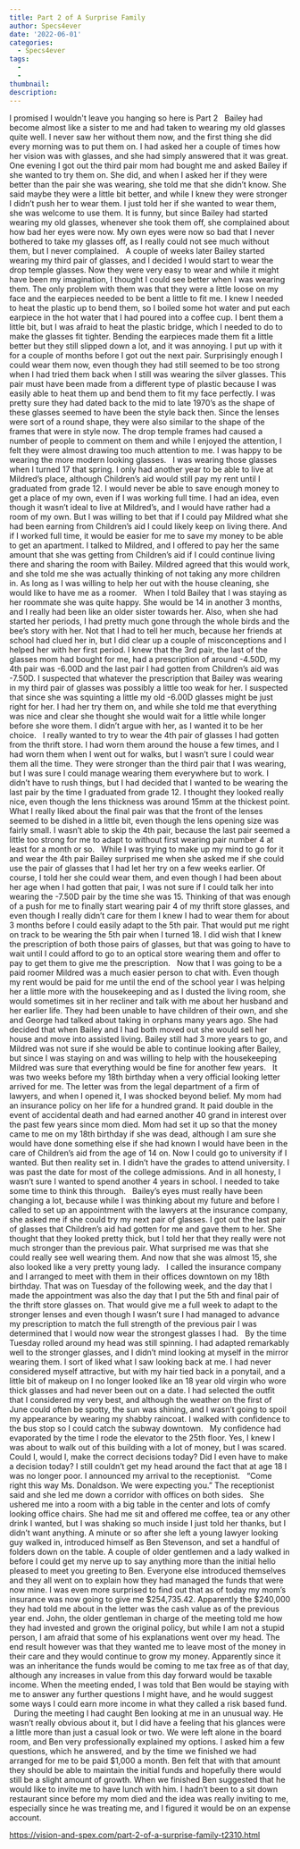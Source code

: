 ```yaml
---
title: Part 2 of A Surprise Family
author: Specs4ever
date: '2022-06-01'
categories:
  - Specs4ever
tags:
  - 
  - 
thumbnail: 
description: 
---
```


I promised I wouldn't leave you hanging so here is Part 2
 
Bailey had become almost like a sister to me and had taken to wearing my old glasses quite well. I never saw her without them now, and the first thing she did every morning was to put them on. I had asked her a couple of times how her vision was with glasses, and she had simply answered that it was great. One evening I got out the third pair mom had bought me and asked Bailey if she wanted to try them on. She did, and when I asked her if they were better than the pair she was wearing, she told me that she didn’t know. She said maybe they were a little bit better, and while I knew they were stronger I didn’t push her to wear them. I just told her if she wanted to wear them, she was welcome to use them. It is funny, but since Bailey had started wearing my old glasses, whenever she took them off, she complained about how bad her eyes were now. My own eyes were now so bad that I never bothered to take my glasses off, as I really could not see much without them, but I never complained.
 
A couple of weeks later Bailey started wearing my third pair of glasses, and I decided I would start to wear the drop temple glasses. Now they were very easy to wear and while it might have been my imagination, I thought I could see better when I was wearing them. The only problem with them was that they were a little loose on my face and the earpieces needed to be bent a little to fit me. I knew I needed to heat the plastic up to bend them, so I boiled some hot water and put each earpiece in the hot water that I had poured into a coffee cup. I bent them a little bit, but I was afraid to heat the plastic bridge, which I needed to do to make the glasses fit tighter. Bending the earpieces made them fit a little better but they still slipped down a lot, and it was annoying. I put up with it for a couple of months before I got out the next pair. Surprisingly enough I could wear them now, even though they had still seemed to be too strong when I had tried them back when I still was wearing the silver glasses. This pair must have been made from a different type of plastic because I was easily able to heat them up and bend them to fit my face perfectly. I was pretty sure they had dated back to the mid to late 1970’s as the shape of these glasses seemed to have been the style back then. Since the lenses were sort of a round shape, they were also similar to the shape of the frames that were in style now. The drop temple frames had caused a number of people to comment on them and while I enjoyed the attention, I felt they were almost drawing too much attention to me. I was happy to be wearing the more modern looking glasses. 
 
I was wearing those glasses when I turned 17 that spring. I only had another year to be able to live at Mildred’s place, although Children’s aid would still pay my rent until I graduated from grade 12. I would never be able to save enough money to get a place of my own, even if I was working full time. I had an idea, even though it wasn’t ideal to live at Mildred’s, and I would have rather had a room of my own. But I was willing to bet that if I could pay Mildred what she had been earning from Children’s aid I could likely keep on living there. And if I worked full time, it would be easier for me to save my money to be able to get an apartment. I talked to Mildred, and I offered to pay her the same amount that she was getting from Children’s aid if I could continue living there and sharing the room with Bailey. Mildred agreed that this would work, and she told me she was actually thinking of not taking any more children in. As long as I was willing to help her out with the house cleaning, she would like to have me as a roomer. 
 
When I told Bailey that I was staying as her roommate she was quite happy. She would be 14 in another 3 months, and I really had been like an older sister towards her. Also, when she had started her periods, I had pretty much gone through the whole birds and the bee’s story with her. Not that I had to tell her much, because her friends at school had clued her in, but I did clear up a couple of misconceptions and I helped her with her first period. I knew that the 3rd pair, the last of the glasses mom had bought for me, had a prescription of around -4.50D, my 4th pair was -6.00D and the last pair I had gotten from Children’s aid was -7.50D. I suspected that whatever the prescription that Bailey was wearing in my third pair of glasses was possibly a little too weak for her. I suspected that since she was squinting a little my old -6.00D glasses might be just right for her. I had her try them on, and while she told me that everything was nice and clear she thought she would wait for a little while longer before she wore them. I didn’t argue with her, as I wanted it to be her choice.
 
I really wanted to try to wear the 4th pair of glasses I had gotten from the thrift store. I had worn them around the house a few times, and I had worn them when I went out for walks, but I wasn’t sure I could wear them all the time. They were stronger than the third pair that I was wearing, but I was sure I could manage wearing them everywhere but to work. I didn’t have to rush things, but I had decided that I wanted to be wearing the last pair by the time I graduated from grade 12. I thought they looked really nice, even though the lens thickness was around 15mm at the thickest point. What I really liked about the final pair was that the front of the lenses seemed to be dished in a little bit, even though the lens opening size was fairly small. I wasn’t able to skip the 4th pair, because the last pair seemed a little too strong for me to adapt to without first wearing pair number 4 at least for a month or so.
 
While I was trying to make up my mind to go for it and wear the 4th pair Bailey surprised me when she asked me if she could use the pair of glasses that I had let her try on a few weeks earlier. Of course, I told her she could wear them, and even though I had been about her age when I had gotten that pair, I was not sure if I could talk her into wearing the -7.50D pair by the time she was 15. Thinking of that was enough of a push for me to finally start wearing pair 4 of my thrift store glasses, and even though I really didn’t care for them I knew I had to wear them for about 3 months before I could easily adapt to the 5th pair. That would put me right on track to be wearing the 5th pair when I turned 18. I did wish that I knew the prescription of both those pairs of glasses, but that was going to have to wait until I could afford to go to an optical store wearing them and offer to pay to get them to give me the prescription.
 
Now that I was going to be a paid roomer Mildred was a much easier person to chat with. Even though my rent would be paid for me until the end of the school year I was helping her a little more with the housekeeping and as I dusted the living room, she would sometimes sit in her recliner and talk with me about her husband and her earlier life. They had been unable to have children of their own, and she and George had talked about taking in orphans many years ago. She had decided that when Bailey and I had both moved out she would sell her house and move into assisted living. Bailey still had 3 more years to go, and Mildred was not sure if she would be able to continue looking after Bailey, but since I was staying on and was willing to help with the housekeeping Mildred was sure that everything would be fine for another few years.
 
It was two weeks before my 18th birthday when a very official looking letter arrived for me. The letter was from the legal department of a firm of lawyers, and when I opened it, I was shocked beyond belief. My mom had an insurance policy on her life for a hundred grand. It paid double in the event of accidental death and had earned another 40 grand in interest over the past few years since mom died. Mom had set it up so that the money came to me on my 18th birthday if she was dead, although I am sure she would have done something else if she had known I would have been in the care of Children’s aid from the age of 14 on. Now I could go to university if I wanted. But then reality set in. I didn’t have the grades to attend university. I was past the date for most of the college admissions. And in all honesty, I wasn’t sure I wanted to spend another 4 years in school. I needed to take some time to think this through.
 
Bailey’s eyes must really have been changing a lot, because while I was thinking about my future and before I called to set up an appointment with the lawyers at the insurance company, she asked me if she could try my next pair of glasses. I got out the last pair of glasses that Children’s aid had gotten for me and gave them to her. She thought that they looked pretty thick, but I told her that they really were not much stronger than the previous pair. What surprised me was that she could really see well wearing them. And now that she was almost 15, she also looked like a very pretty young lady.
 
I called the insurance company and I arranged to meet with them in their offices downtown on my 18th birthday. That was on Tuesday of the following week, and the day that I made the appointment was also the day that I put the 5th and final pair of the thrift store glasses on. That would give me a full week to adapt to the stronger lenses and even though I wasn’t sure I had managed to advance my prescription to match the full strength of the previous pair I was determined that I would now wear the strongest glasses I had.
 
By the time Tuesday rolled around my head was still spinning. I had adapted remarkably well to the stronger glasses, and I didn’t mind looking at myself in the mirror wearing them. I sort of liked what I saw looking back at me. I had never considered myself attractive, but with my hair tied back in a ponytail, and a little bit of makeup on I no longer looked like an 18 year old virgin who wore thick glasses and had never been out on a date. I had selected the outfit that I considered my very best, and although the weather on the first of June could often be spotty, the sun was shining, and I wasn’t going to spoil my appearance by wearing my shabby raincoat. I walked with confidence to the bus stop so I could catch the subway downtown.
 
My confidence had evaporated by the time I rode the elevator to the 25th floor. Yes, I knew I was about to walk out of this building with a lot of money, but I was scared. Could I, would I, make the correct decisions today? Did I even have to make a decision today? I still couldn’t get my head around the fact that at age 18 I was no longer poor. I announced my arrival to the receptionist. 
 
“Come right this way Ms. Donaldson. We were expecting you.” The receptionist said and she led me down a corridor with offices on both sides.
 
She ushered me into a room with a big table in the center and lots of comfy looking office chairs. She had me sit and offered me coffee, tea or any other drink I wanted, but I was shaking so much inside I just told her thanks, but I didn’t want anything. A minute or so after she left a young lawyer looking guy walked in, introduced himself as Ben Stevenson, and set a handful of folders down on the table. A couple of older gentlemen and a lady walked in before I could get my nerve up to say anything more than the initial hello pleased to meet you greeting to Ben. Everyone else introduced themselves and they all went on to explain how they had managed the funds that were now mine. I was even more surprised to find out that as of today my mom’s insurance was now going to give me $254,735.42. Apparently the $240,000 they had told me about in the letter was the cash value as of the previous year end. John, the older gentleman in charge of the meeting told me how they had invested and grown the original policy, but while I am not a stupid person, I am afraid that some of his explanations went over my head. The end result however was that they wanted me to leave most of the money in their care and they would continue to grow my money. Apparently since it was an inheritance the funds would be coming to me tax free as of that day, although any increases in value from this day forward would be taxable income. When the meeting ended, I was told that Ben would be staying with me to answer any further questions I might have, and he would suggest some ways I could earn more income in what they called a risk based fund.
 
During the meeting I had caught Ben looking at me in an unusual way. He wasn’t really obvious about it, but I did have a feeling that his glances were a little more than just a casual look or two. We were left alone in the board room, and Ben very professionally explained my options. I asked him a few questions, which he answered, and by the time we finished we had arranged for me to be paid $1,000 a month. Ben felt that with that amount they should be able to maintain the initial funds and hopefully there would still be a slight amount of growth. When we finished Ben suggested that he would like to invite me to have lunch with him. I hadn’t been to a sit down restaurant since before my mom died and the idea was really inviting to me, especially since he was treating me, and I figured it would be on an expense account.

https://vision-and-spex.com/part-2-of-a-surprise-family-t2310.html
